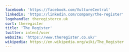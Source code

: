 ```yaml
---
facebook: 'https://facebook.com/VultureCentral'
linkedin: 'https://linkedin.com/company/the-register'
logohandle: theregisterco.uk
sort: theregister
title: 'The Register'
twitter: intent/user
website: 'https://www.theregister.co.uk/'
wikipedia: https://en.wikipedia.org/wiki/The_Register
---
```


